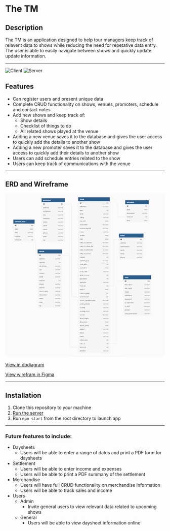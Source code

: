 # The TM

## Description

The TM is an application designed to help tour managers keep track of relavent data to shows while reducing the need for repetative data entry. The user is able to easily navigate between shows and quickly update update information.

---
![Client](https://img.shields.io/badge/Client%20Side-HTML%2C%20CSS%2C%20React%2C%20React--Bootstrap-blue)
![Server](https://img.shields.io/badge/Server%20Side-Python%2FDjango-blue)

## Features
* Can register users and present unique data
* Complete CRUD functionality on shows, venues, promoters, schedule and contact notes
* Add new shows and keep track of:
    * Show details
    * Checklist of things to do
    * All related shows played at the venue
* Adding a new venue saves it to the database and gives the user access to quickly add the details to another show 
* Adding a new promoter saves it to the database and gives the user access to quickly add their details to another show 
* Users can add schedule entries related to the show
* Users can keep track of communications with the venue

---

## ERD and Wireframe

![StockUp ERD](./images/tmERD.png)

[View in dbdiagram](https://dbdiagram.io/d/609eae23b29a09603d14e96d)

[View wirefram in Figma](https://www.figma.com/file/A41DJnuQO4mRJpJatT67Bm/Untitled?node-id=7%3A549)

---

## Installation

1. Clone this repository to your machine
3. [Run the server](https://github.com/calebsjames/theTM)
3. Run `npm start` from the root directory to launch app

---

### Future features to include:

* Daysheets
    * Users will be able to enter a range of dates and print a PDF form for daysheets
* Settlement
    * Users will be able to enter income and expenses
    * Users will be able to print a PDF summany of the settlement
* Merchandise
    * Users will have full CRUD functionality on merchandise information
    * Users will be able to track sales and income
* Users
    * Admin
        * Invite general users to view relevant data related to upcoming shows
    * General 
        * Users will be able to view daysheet information online
